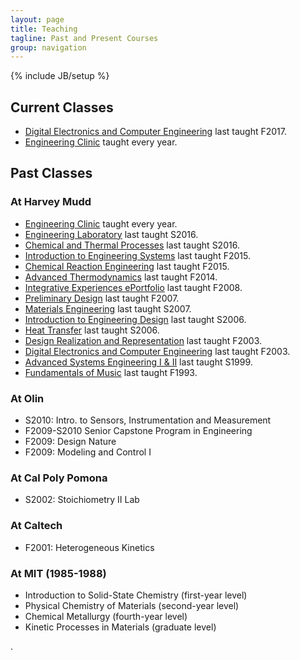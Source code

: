 ```yaml
---
layout: page
title: Teaching
tagline: Past and Present Courses
group: navigation
---
```

{% include JB/setup %}


## Current Classes
* [Digital Electronics and Computer Engineering](/courses_taught/digital.html) last taught F2017.
* [Engineering Clinic](/clinic.html) taught every year.

## Past Classes

### At Harvey Mudd
* [Engineering Clinic](/clinic.html) taught every year.
* [Engineering Laboratory](/courses_taught/eng_lab.html) last taught S2016.
* [Chemical and Thermal Processes](/courses_taught/chem_therm_p.html) last taught S2016.
* [Introduction to Engineering Systems](/courses_taught/baby_stems.html) last taught F2015.
* [Chemical Reaction Engineering](/courses_taught/chem_react.html) last taught F2015.
* [Advanced Thermodynamics](/courses_taught/adv_therm.html) last taught F2014.
* [Integrative Experiences ePortfolio](/courses_taught/port.html) last taught F2008.
* [Preliminary Design](/courses_taught/pre_des.html) last taught F2007.
* [Materials Engineering](/courses_taught/matl_eng.html) last taught S2007.
* [Introduction to Engineering Design](/courses_taught/E4.html) last taught S2006.
* [Heat Transfer](/courses_taught/heat.html) last taught S2006.
* [Design Realization and Representation](/courses_taught/E8.html) last taught F2003.
* [Digital Electronics and Computer Engineering](/courses_taught/digital.html) last taught F2003.
* [Advanced Systems Engineering I & II](/courses_taught/big_stems.html) last taught S1999.
* [Fundamentals of Music](/courses_taught/mus_fund.html) last taught F1993.

### At Olin
* S2010: Intro. to Sensors, Instrumentation and Measurement 
* F2009-S2010 Senior Capstone Program in Engineering
* F2009: Design Nature
* F2009: Modeling and Control I


### At Cal Poly Pomona
* S2002: Stoichiometry II Lab

### At Caltech
* F2001: Heterogeneous Kinetics

### At MIT (1985-1988)
* Introduction to Solid-State Chemistry (first-year level)
* Physical Chemistry of Materials (second-year level)
* Chemical Metallurgy (fourth-year level)
* Kinetic Processes in Materials (graduate level)
 
.

   [al]: https://www.hmc.edu/engineering/faculty-staff/
   [ad]: https://www.hmc.edu/engineering/faculty-staff/
   [mc]: https://www.hmc.edu/engineering/faculty-staff/
   [cc]: http://www.hmc.edu/lair/



